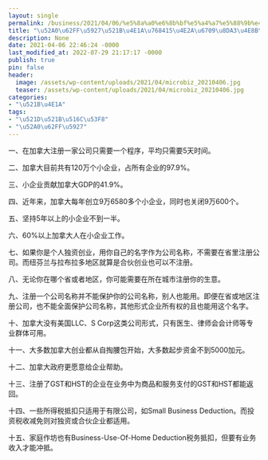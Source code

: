 ```yaml
---
layout: single
permalink: /business/2021/04/06/%e5%8a%a0%e6%8b%bf%e5%a4%a7%e5%88%9b%e4%b8%9a%e7%9a%8415%e4%b8%aa%e6%9c%89%e8%b6%a3%e4%ba%8b%e5%ae%9e/
title: "\u52A0\u62FF\u5927\u521B\u4E1A\u768415\u4E2A\u6709\u8DA3\u4E8B\u5B9E"
description: None
date: 2021-04-06 22:46:24 -0000
last_modified_at: 2022-07-29 21:17:17 -0000
publish: true
pin: false
header:
  image: /assets/wp-content/uploads/2021/04/microbiz_20210406.jpg
  teaser: /assets/wp-content/uploads/2021/04/microbiz_20210406.jpg
categories:
- "\u521B\u4E1A"
tags:
- "\u521D\u521B\u516C\u53F8"
- "\u52A0\u62FF\u5927"
---
```

一、在加拿大注册一家公司只需要一个程序，平均只需要5天时间。

二、加拿大目前共有120万个小企业，占所有企业的97.9%。

三、小企业贡献加拿大GDP的41.9%。

四、近年来，加拿大每年创立9万6580多个小企业，同时也关闭9万600个。

五、坚持5年以上的小企业不到一半。

六、60%以上加拿大人在小企业工作。

七、如果你是个人独资创业，用你自己的名字作为公司名称，不需要在省里注册公司。而纽芬兰与拉布拉多地区就算是合伙创业也可以不注册。

八、无论你在哪个省或者地区，你可能需要在所在城市注册你的生意。

九、注册一个公司名称并不能保护你的公司名称，别人也能用。即便在省或地区注册公司，也不能全面保护公司名称，其他形式企业所有权的且也能用这个名字。

十、加拿大没有美国LLC、S Corp这类公司形式，只有医生、律师会会计师等专业群体可用。

十一、大多数加拿大创业都从自掏腰包开始，大多数起步资金不到5000加元。

十二、加拿大政府更愿意给企业帮助。

十三、注册了GST和HST的企业在业务中为商品和服务支付的GST和HST都能返回。

十四、一些所得税抵扣只适用于有限公司，如Small Business Deduction。而投资税收减免则对独资或合伙企业都适用。

十五、家庭作坊也有Business-Use-Of-Home Deduction税务抵扣，但要有业务收入才能冲抵。
